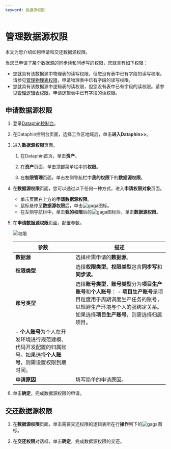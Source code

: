 ```yaml
---
keyword: 数据源权限
---
```


# 管理数据源权限

本文为您介绍如何申请和交还数据源权限。

当您已申请了某个数据源的同步读和同步写的权限，您就具有如下权限：

-   您就具有该数据源中物理表的读写权限，但您没有表中已有字段的读写权限。请参见[管理物理表权限](/cn.zh-CN/资产中心/权限管理/我的权限/管理物理表权限.md)，申请物理表中已有字段的读写权限。
-   您就具有该数据源中逻辑表的读权限，但您没有表中已有字段的读权限。请参见[管理逻辑表权限](/cn.zh-CN/资产中心/权限管理/我的权限/管理逻辑表权限.md)，申请逻辑表中已有字段的读权限。

## 申请数据源权限

1.  登录[Dataphin控制台](https://dataphin.console.aliyun.com/workingArea)。

2.  在Dataphin控制台页面，选择工作区地域后，单击**进入Dataphin\>\>**。

3.  进入**数据源权限**页面。

    1.  在Dataphin首页，单击**资产**。

    2.  在**资产**页面，单击顶部菜单栏中的**权限**。

    3.  在**权限管理**页面，单击左侧导航栏中**我的权限**下的**数据源权限**。

4.  在**数据源权限**页面，您可以通过以下任何一种方式，进入**申请权限对象**页面。

    -   单击页面右上方的**申请数据源权限**。
    -   鼠标悬停至**数据源权限**后，单击![gaga](https://static-aliyun-doc.oss-accelerate.aliyuncs.com/assets/img/zh-CN/2077559951/p94823.png)图标。
    -   在左侧导航栏中，单击**我的权限**后的![gaga](https://static-aliyun-doc.oss-accelerate.aliyuncs.com/assets/img/zh-CN/2077559951/p94822.png)图标后，单击**数据源权限**。
5.  在**申请数据源权限**页面，配置参数。

    ![权限](https://static-aliyun-doc.oss-accelerate.aliyuncs.com/assets/img/zh-CN/0819997951/p59623.png)

    |参数|描述|
    |--|--|
    |**数据源**|选择所需申请的**数据源**。|
    |**权限类型**|选择**权限类型**。**权限类型**包含**同步写**和**同步读**。|
    |**账号类型**|选择**账号类型**，**账号类型**分为**项目生产账号**和**个人账号**：     -   **项目生产账号**是项目粒度用于周期调度生产任务的账号，以规避生产环境与个人的强绑定关系。如果选择**项目生产账号**，则需选择归属项目。
    -   **个人账号**为个人在开发环境进行规范建模、代码开发配置的归属账号。如果选择**个人账号**，则需设置权限到期时间。 |
    |**申请原因**|填写简单的申请原因。|

6.  单击**确定**，完成数据源权限的申请。


## 交还数据源权限

1.  在**数据源权限**页面，单击需要交还权限的逻辑表所在行**操作**列下的![gaga](https://static-aliyun-doc.oss-accelerate.aliyuncs.com/assets/img/zh-CN/5618559951/p94993.png)图标。

2.  在**交还权限**对话框，单击**确定**，完成数据源权限的交还。


